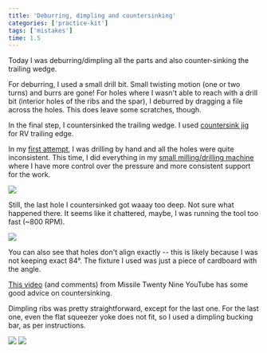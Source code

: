 ```yaml
---
title: 'Deburring, dimpling and countersinking'
categories: ['practice-kit']
tags: ['mistakes']
time: 1.5
---
```


Today I was deburring/dimpling all the parts and also counter-sinking the trailing wedge.

<!-- more -->

For deburring, I used a small drill bit. Small twisting motion (one or two turns) and burrs are gone! For holes where I wasn't able to reach with a drill bit (interior holes of the ribs and the spar), I deburred by dragging a file across the holes. This does leave some scratches, though.

In the final step, I countersinked the trailing wedge. I used [countersink jig](https://www.cleavelandtool.com/products/countersink-jig-for-rv-trailing-edge-wedge) for RV trailing edge.

In my [first attempt](../2022-03-10-practice-kit-lessons), I was drilling by hand and all the holes were quite inconsistent. This time, I did everything in my [small milling/drilling machine](https://www.harborfreight.com/two-speed-variable-bench-mill-drill-machine-44991.html) where I have more control over the pressure and more consistent support for the work.

![](0-okay-holes.jpeg)

<Mistake /> Still, the last hole I countersinked got waaay too deep. Not sure what happened there. It seems like it chattered, maybe, I was running the tool too fast (~800 RPM).

![](1-hole-too-large.jpeg)

You can also see that holes don't align exactly -- this is likely because I was not keeping exact 84°. The fixture I used was just a piece of cardboard with the angle.

[This video](https://www.youtube.com/watch?v=7K6SUD-lmWI) (and comments) from Missile Twenty Nine YouTube has some good advice on countersinking.

Dimpling ribs was pretty straightforward, except for the last one. For the last one, even the flat squeezer yoke does not fit, so I used a dimpling bucking bar, as per instructions.

![](2-dimpling-setup.jpeg)
![](3-dimpling-bucking-bar.jpeg)
